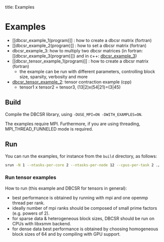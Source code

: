title: Examples

# Examples

- [[dbcsr_example_1(program)]] : how to create a dbcsr matrix (fortran)
- [[dbcsr_example_2(program)]] : how to set a dbcsr matrix (fortran)
- dbcsr_example_3: how to multiply two dbcsr matrices (in fortran: [[dbcsr_example_3(program)]]) and in c++: [dbcsr_example_3](../../../sourcefile/dbcsr_example_3.cpp.html))
- [[dbcsr_tensor_example_1(program)]] : how to create a dbcsr matrix (fortran)
    - the example can be run with different parameters, controlling block size, sparsity, verbosity and more
- [dbcsr_tensor_example_2](../../../sourcefile/dbcsr_tensor_example_2.cpp.html): tensor contraction example (cpp)
    - tensor1 x tensor2 = tensor3, (13|2)x(54|21)=(3|45)

## Build

Compile the DBCSR library, using `-DUSE_MPI=ON -DWITH_EXAMPLES=ON`.

The examples require MPI. Furthermore, if you are using threading, MPI_THREAD_FUNNELED mode is required.

## Run

You can run the examples, for instance from the `build` directory, as follows:

```bash
srun -N 1 --ntasks-per-core 2 --ntasks-per-node 12 --cpus-per-task 2 ./examples/dbcsr_example_1
```

### Run tensor examples

How to run (this example and DBCSR for tensors in general):

- best performance is obtained by running with mpi and one openmp thread per rank.
- ideally number of mpi ranks should be composed of small prime factors (e.g. powers of 2).
- for sparse data & heterogeneous block sizes, DBCSR should be run on CPUs with libxsmm backend.
- for dense data best performance is obtained by choosing homogeneous block sizes of 64 and by compiling with GPU support.
